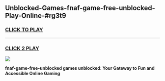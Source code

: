
## Unblocked-Games-fnaf-game-free-unblocked-Play-Online-#rg3t9
<h3>
<a href="https://premium.freeplayer.one?title=fnaf-game-free-unblocked&ref=27F">CLICK TO PLAY</a></h3>
<hr>

<h3>
<a href="https://premium.freeplayer.one?title=fnaf-game-free-unblocked&ref=27F">CLICK 2 PLAY</a>
  
</h3>

<a href="https://premium.freeplayer.one?title=fnaf-game-free-unblocked&ref=27F"><img src="https://clearcache.store/games.png"></a>


**fnaf-game-free-unblocked games unblocked: Your Gateway to Fun and Accessible Online Gaming**

